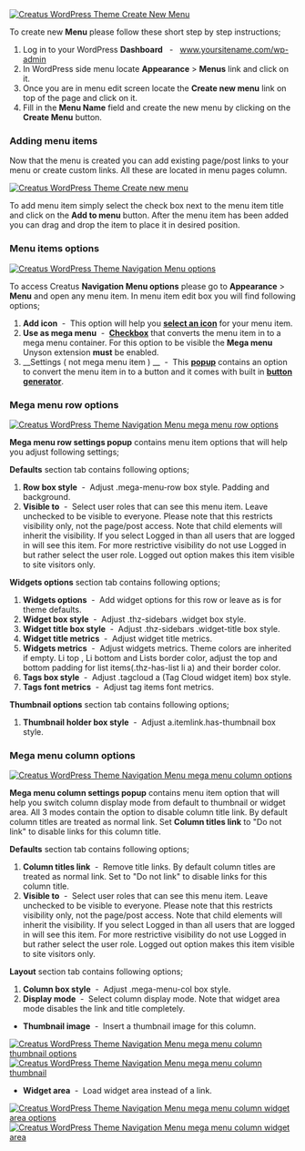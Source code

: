 <div class="thz-lightbox-gallery" markdown="1">


<div class="thz-doc-image max">
<a class="thz-lightbox mfp-image" href="../../docs-media/create-new-menu.jpg" data-mfp-title="Creatus WordPress Theme Create New Menu" data-modal-size="large">
	<img src="../../docs-media/create-new-menu.jpg" alt="Creatus WordPress Theme Create New Menu" />
</a>
</div>


To create new __Menu__ please follow these short step by step instructions;

1. Log in to your WordPress __Dashboard__ &nbsp; - &nbsp; www.yoursitename.com/wp-admin
2. In WordPress side menu locate __Appearance__ > __Menus__ link and click on it.
3. Once you are in menu edit screen locate the __Create new menu__ link on top of the page and click on it.
4. Fill in the __Menu Name__ field and create the new menu by clicking on the __Create Menu__ button.


### Adding menu items

Now that the menu is created you can add existing page/post links to your menu or create custom links. All these are located in menu pages column. 

<div class="thz-doc-image max">
<a class="thz-lightbox mfp-image" href="../../docs-media/menu-pages-column.jpg" data-mfp-title="Creatus WordPress Theme Create new menu" data-modal-size="large">
	<img src="../../docs-media/menu-pages-column.jpg" alt="Creatus WordPress Theme Create new menu" />
</a>
</div>

To add menu item simply select the check box next to the menu item title and click on the __Add to menu__ button. After the menu item has been added you can drag and drop the item to place it in desired position. 


### Menu items options

<div class="thz-doc-image max">
<a class="thz-lightbox mfp-image" href="../../docs-media/navigation-menu-options.jpg" data-mfp-title="Creatus WordPress Theme Navigation Menu options" data-modal-size="large">
	<img src="../../docs-media/navigation-menu-options.jpg" alt="Creatus WordPress Theme Navigation Menu options" />
</a>
</div>

<div id="search" markdown="1">

To access Creatus __Navigation Menu options__ please go to __Appearance__ > __Menu__ and open any menu item. In menu item edit box you will find following options;

1. __Add icon__ &nbsp;-&nbsp; This option will help you <a class="thz-lightbox mfp-image" href="../../docs-media/navigation-menu-icon-option.jpg" data-mfp-title="Creatus WordPress Theme Navigation Menu icon option" data-modal-size="large">__select an icon__</a> for your menu item. 
1. __Use as mega menu__ &nbsp;-&nbsp; <a class="thz-lightbox mfp-image" href="../../docs-media/navigation-menu-megamenu-checkbox.jpg" data-mfp-title="Creatus WordPress Theme Navigation Menu button generator" data-modal-size="large">__Checkbox__</a> that converts the menu item in to a mega menu container. For this option to be visible the __Mega menu__ Unyson extension __must__ be enabled.
1. __Settings ( not mega menu item ) __ &nbsp;-&nbsp; This <a class="thz-lightbox mfp-image" href="../../docs-media/navigation-menu-button-option.jpg" data-mfp-title="Creatus WordPress Theme Navigation Menu button popup" data-modal-size="large">__popup__</a> <span> contains an option to convert the menu item in to a button and it comes with built in </span> <a class="thz-lightbox mfp-image" href="../../docs-media/navigation-menu-button-generator.jpg" data-mfp-title="Creatus WordPress Theme Navigation Menu button generator" data-modal-size="large">__button generator__</a>.


### Mega menu row options
<div class="thz-doc-image max">
<a class="thz-lightbox mfp-image" href="../../docs-media/navigation-menu-row-options.jpg?v=2" data-mfp-title="Creatus WordPress Theme Navigation Menu mega menu row options" data-modal-size="large">
	<img src="../../docs-media/navigation-menu-row-options.jpg?v=2" alt="Creatus WordPress Theme Navigation Menu mega menu row options" />
</a>
</div>

__Mega menu row settings popup__ contains menu item options that will help you adjust following settings;

__Defaults__ section tab contains following options;

1. __Row box style__ &nbsp;-&nbsp;  Adjust .mega-menu-row box style. Padding and background.
1. __Visible to__ &nbsp;-&nbsp;  Select user roles that can see this menu item. Leave unchecked to be visible to everyone. Please note that this restricts visibility only, not the page/post access. Note that child elements will inherit the visibility. If you select Logged in than all users that are logged in will see this item. For more restrictive visibility do not use Logged in but rather select the user role. Logged out option makes this item visible to site visitors only.

__Widgets options__ section tab contains following options;

1. __Widgets options__ &nbsp;-&nbsp; Add widget options for this row or leave as is for theme defaults.
1. __Widget box style__ &nbsp;-&nbsp; Adjust .thz-sidebars .widget box style.
1. __Widget title box style__ &nbsp;-&nbsp; Adjust .thz-sidebars .widget-title box style.
1. __Widget title metrics__ &nbsp;-&nbsp; Adjust widget title metrics.
1. __Widgets metrics__ &nbsp;-&nbsp; Adjust widgets metrics. Theme colors are inherited if empty. Li top , Li bottom and Lists border color, adjust the top and bottom padding for list items(.thz-has-list li a) and their border color.
1. __Tags box style__ &nbsp;-&nbsp; Adjust .tagcloud a (Tag Cloud widget item) box style.
1. __Tags font metrics__ &nbsp;-&nbsp; Adjust tag items font metrics.

__Thumbnail options__ section tab contains following options;

1. __Thumbnail holder box style__ &nbsp;-&nbsp; Adjust a.itemlink.has-thumbnail box style.

### Mega menu column options
<div class="thz-doc-image max">
<a class="thz-lightbox mfp-image" href="../../docs-media/navigation-menu-column-options.jpg?v=2" data-mfp-title="Creatus WordPress Theme Navigation Menu mega menu column options" data-modal-size="large">
	<img src="../../docs-media/navigation-menu-column-options.jpg?v=2" alt="Creatus WordPress Theme Navigation Menu mega menu column options" />
</a>
</div>

__Mega menu column settings popup__ contains menu item option that will help you switch column display mode from default to thumbnail or widget area. All 3 modes contain the option to disable column title link. By default column titles are treated as normal link. Set __Column titles link__ to "Do not link" to disable links for this column title.

__Defaults__ section tab contains following options;

1. __Column titles link__ &nbsp;-&nbsp; Remove title links. By default column titles are treated as normal link. Set to "Do not link" to disable links for this column title.
1. __Visible to__ &nbsp;-&nbsp; Select user roles that can see this menu item. Leave unchecked to be visible to everyone. Please note that this restricts visibility only, not the page/post access. Note that child elements will inherit the visibility. If you select Logged in than all users that are logged in will see this item. For more restrictive visibility do not use Logged in but rather select the user role. Logged out option makes this item visible to site visitors only.

__Layout__ section tab contains following options;

1. __Column box style__ &nbsp;-&nbsp; Adjust .mega-menu-col box style.
1. __Display mode__ &nbsp;-&nbsp; Select column display mode. Note that widget area mode disables the link and title completely.
- __Thumbnail image__ &nbsp;-&nbsp; Insert a thumbnail image for this column.

<div class="thz-doc-image max">
<a class="thz-lightbox mfp-image" href="../../docs-media/navigation-menu-column-thumb-options.jpg?v=2" data-mfp-title="Creatus WordPress Theme Navigation Menu mega menu column thumbnail options" data-modal-size="large">
	<img src="../../docs-media/navigation-menu-column-thumb-options.jpg?v=2" alt="Creatus WordPress Theme Navigation Menu mega menu column thumbnail options" />
</a>
</div>

<div class="thz-doc-image max">
<a class="thz-lightbox mfp-image" href="../../docs-media/navigation-menu-column-thumb.jpg" data-mfp-title="Creatus WordPress Theme Navigation Menu mega menu column thumbnail" data-modal-size="large">
	<img src="../../docs-media/navigation-menu-column-thumb.jpg" alt="Creatus WordPress Theme Navigation Menu mega menu column thumbnail" />
</a>
</div>


- __Widget area__ &nbsp;-&nbsp; Load widget area instead of a link.

<div class="thz-doc-image max">
<a class="thz-lightbox mfp-image" href="../../docs-media/navigation-menu-column-widget-options.jpg?v=2" data-mfp-title="Creatus WordPress Theme Navigation Menu mega menu column widget area options" data-modal-size="large">
	<img src="../../docs-media/navigation-menu-column-widget-options.jpg?v=2" alt="Creatus WordPress Theme Navigation Menu mega menu column widget area options" />
</a>
</div>

<div class="thz-doc-image max">
<a class="thz-lightbox mfp-image" href="../../docs-media/navigation-menu-column-widget.jpg" data-mfp-title="Creatus WordPress Theme Navigation Menu mega menu column widget area" data-modal-size="large">
	<img src="../../docs-media/navigation-menu-column-widget.jpg" alt="Creatus WordPress Theme Navigation Menu mega menu column widget area" />
</a>
</div>



</div>

</div>